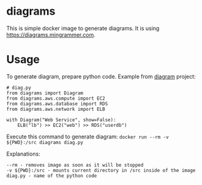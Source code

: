 # diagrams

This is simple docker image to generate diagrams. It is using https://diagrams.mingrammer.com.

# Usage

To generate diagram, prepare python code. Example from [diagram](https://diagrams.mingrammer.com) project:
```
# diag.py
from diagrams import Diagram
from diagrams.aws.compute import EC2
from diagrams.aws.database import RDS
from diagrams.aws.network import ELB

with Diagram("Web Service", show=False):
    ELB("lb") >> EC2("web") >> RDS("userdb")
```
Execute this command to generate diagram:
`docker run --rm -v ${PWD}:/src diagrams diag.py`

Explanations:
```
--rm - removes image as soon as it will be stopped
-v ${PWD}:/src - mounts current directory in /src inside of the image
diag.py - name of the python code
```
